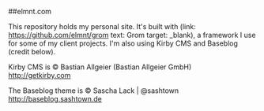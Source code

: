 ##elmnt.com

This repository holds my personal site. It's built with (link: https://github.com/elmnt/grom text: Grom target: _blank), a framework I use for some of my client projects. I'm also using Kirby CMS and Baseblog (credit below).

Kirby CMS is © Bastian Allgeier (Bastian Allgeier GmbH)  
<http://getkirby.com>

The Baseblog theme is © Sascha Lack | @sashtown  
<http://baseblog.sashtown.de>
